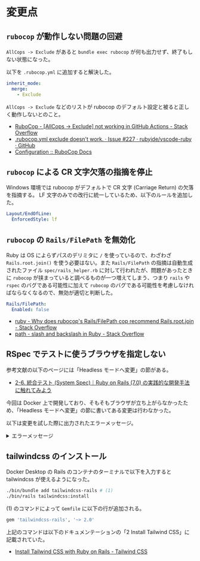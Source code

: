 # 変更点
## `rubocop` が動作しない問題の回避
`AllCops -> Exclude` があると `bundle exec rubocop` が何も出力せず、終了もしない状態になった。

以下を `.rubocop.yml` に追加すると解決した。

```yml
inherit_mode:
  merge:
    - Exclude
```

`AllCops -> Exclude` などのリストが rubocop のデフォルト設定と被ると正しく動作しないとのこと。

- [RuboCop - [AllCops -> Exclude] not working in GitHub Actions - Stack Overflow](https://stackoverflow.com/a/70818366)
- [.rubocop.yml exclude doesn't work. · Issue #227 · rubyide/vscode-ruby · GitHub](https://github.com/rubyide/vscode-ruby/issues/227)
- [Configuration :: RuboCop Docs](https://docs.rubocop.org/rubocop/configuration.html#merging-arrays-using-inherit_mode)

## `rubocop` による CR 文字欠落の指摘を停止
Windows 環境では rubocop がデフォルトで CR 文字 (Carriage Return) の欠落を指摘する。 LF 文字のみでの改行に統一しているため、以下のルールを追加した。

```yml
Layout/EndOfLine:
  EnforcedStyle: lf
```

## `rubocop` の `Rails/FilePath` を無効化
Ruby は OS によらずパスのデリミタに `/` を使っているので、わざわざ `Rails.root.join()` を使う必要はない。また `Rails/FilePath` の指摘は自動生成されたファイル `spec/rails_helper.rb` に対して行われたが、問題があったときに `rubocop` が挟まっていると調べるものが一つ増えてしまう、つまり `rails` や `rspec` のバグである可能性に加えて `rubocop` のバグである可能性を考慮しなければならなくなるので、無効が適切と判断した。

```yml
Rails/FilePath:
  Enabled: false
```

- [ruby - Why does rubocop's Rails/FilePath cop recommend Rails.root.join - Stack Overflow](https://stackoverflow.com/questions/48026807/why-does-rubocops-rails-filepath-cop-recommend-rails-root-join)
- [path - slash and backslash in Ruby - Stack Overflow](https://stackoverflow.com/questions/7173000/slash-and-backslash-in-ruby)

## RSpec でテストに使うブラウザを指定しない
参考文献の以下のページには「Headless モードへ変更」の節がある。

- [2-6. 統合テスト (System Spec)｜Ruby on Rails (7.0) の実践的な開発手法に触れてみよう](https://zenn.dev/tmasuyama1114/books/ab51fea5d5f659/viewer/558883#headless-%E3%83%A2%E3%83%BC%E3%83%89%E3%81%B8%E5%A4%89%E6%9B%B4)

今回は Docker 上で開発しており、そもそもブラウザが立ち上がらなかったため、「Headless モードへ変更」の節に書いてある変更は行わなかった。

以下は変更を試した際に出力されたエラーメッセージ。

<details>
<summary>エラーメッセージ</summary>

```
# bin/rspec spec/system/home_spec.rb
Running via Spring preloader in process 178

Home
  トップページの検証
2023-02-24 07:09:01 WARN Selenium [:logger_info] Details on how to use and modify Selenium logger:
  https://selenium.dev/documentation/webdriver/troubleshooting/logging#ruby

2023-02-24 07:09:01 WARN Selenium [DEPRECATION] [:capabilities] The :capabilities parameter for Selenium::WebDriver::Chrome::Driver is deprecated. Use :options argument with an instance of Selenium::WebDriver::Chrome::Driver instead.
2023-02-24 07:09:01 WARN Selenium [DEPRECATION] [:capabilities] The :capabilities parameter for Selenium::WebDriver::Chrome::Driver is deprecated. Use :options argument with an instance of Selenium::WebDriver::Chrome::Driver instead.
    Home#top という文字列が表示される (FAILED - 1)

Failures:

  1) Home トップページの検証 Home#top という文字列が表示される
     Got 0 failures and 2 other errors:

     1.1) Failure/Error: visit '/'

          Webdrivers::BrowserNotFound:
            Failed to determine Chrome binary location.
          # /usr/local/bundle/gems/webdrivers-5.2.0/lib/webdrivers/chrome_finder.rb:21:in `location'
          # /usr/local/bundle/gems/webdrivers-5.2.0/lib/webdrivers/chrome_finder.rb:10:in `version'
          # /usr/local/bundle/gems/webdrivers-5.2.0/lib/webdrivers/chromedriver.rb:51:in `browser_version'
          # /usr/local/bundle/gems/webdrivers-5.2.0/lib/webdrivers/chromedriver.rb:142:in `browser_build_version'
          # /usr/local/bundle/gems/webdrivers-5.2.0/lib/webdrivers/chromedriver.rb:32:in `latest_version'
          # /usr/local/bundle/gems/webdrivers-5.2.0/lib/webdrivers/common.rb:122:in `download_version'
          # /usr/local/bundle/gems/webdrivers-5.2.0/lib/webdrivers/common.rb:134:in `correct_binary?'
          # /usr/local/bundle/gems/webdrivers-5.2.0/lib/webdrivers/common.rb:91:in `update'
          # /usr/local/bundle/gems/webdrivers-5.2.0/lib/webdrivers/chromedriver.rb:156:in `block in <main>'
          # /usr/local/bundle/gems/selenium-webdriver-4.8.1/lib/selenium/webdriver/common/service.rb:103:in `binary_path'
          # /usr/local/bundle/gems/selenium-webdriver-4.8.1/lib/selenium/webdriver/common/service.rb:74:in `initialize'
          # /usr/local/bundle/gems/selenium-webdriver-4.8.1/lib/selenium/webdriver/common/service.rb:32:in `new'
          # /usr/local/bundle/gems/selenium-webdriver-4.8.1/lib/selenium/webdriver/common/service.rb:32:in `chrome'
          # /usr/local/bundle/gems/selenium-webdriver-4.8.1/lib/selenium/webdriver/chrome/driver.rb:35:in `initialize'
          # /usr/local/bundle/gems/selenium-webdriver-4.8.1/lib/selenium/webdriver/common/driver.rb:47:in `new'
          # /usr/local/bundle/gems/selenium-webdriver-4.8.1/lib/selenium/webdriver/common/driver.rb:47:in `for'
          # /usr/local/bundle/gems/selenium-webdriver-4.8.1/lib/selenium/webdriver.rb:88:in `for'
          # /usr/local/bundle/gems/capybara-3.38.0/lib/capybara/selenium/driver.rb:83:in `browser'
          # /usr/local/bundle/gems/capybara-3.38.0/lib/capybara/selenium/driver.rb:104:in `visit'
          # /usr/local/bundle/gems/capybara-3.38.0/lib/capybara/session.rb:280:in `visit'
          # /usr/local/bundle/gems/capybara-3.38.0/lib/capybara/dsl.rb:52:in `call'
          # /usr/local/bundle/gems/capybara-3.38.0/lib/capybara/dsl.rb:52:in `visit'
          # ./spec/system/home_spec.rb:14:in `block (3 levels) in <main>'
          # /usr/local/bundle/gems/spring-commands-rspec-1.0.4/lib/spring/commands/rspec.rb:18:in `load'
          # /usr/local/bundle/gems/spring-commands-rspec-1.0.4/lib/spring/commands/rspec.rb:18:in `call'
          # -e:1:in `<main>'

     1.2) Failure/Error: raise BrowserNotFound, 'Failed to determine Chrome binary location.'

          Webdrivers::BrowserNotFound:
            Failed to determine Chrome binary location.
          # /usr/local/bundle/gems/webdrivers-5.2.0/lib/webdrivers/chrome_finder.rb:21:in `location'
          # /usr/local/bundle/gems/webdrivers-5.2.0/lib/webdrivers/chrome_finder.rb:10:in `version'
          # /usr/local/bundle/gems/webdrivers-5.2.0/lib/webdrivers/chromedriver.rb:51:in `browser_version'
          # /usr/local/bundle/gems/webdrivers-5.2.0/lib/webdrivers/chromedriver.rb:142:in `browser_build_version'
          # /usr/local/bundle/gems/webdrivers-5.2.0/lib/webdrivers/chromedriver.rb:32:in `latest_version'
          # /usr/local/bundle/gems/webdrivers-5.2.0/lib/webdrivers/common.rb:122:in `download_version'
          # /usr/local/bundle/gems/webdrivers-5.2.0/lib/webdrivers/common.rb:134:in `correct_binary?'
          # /usr/local/bundle/gems/webdrivers-5.2.0/lib/webdrivers/common.rb:91:in `update'
          # /usr/local/bundle/gems/webdrivers-5.2.0/lib/webdrivers/chromedriver.rb:156:in `block in <main>'
          # /usr/local/bundle/gems/selenium-webdriver-4.8.1/lib/selenium/webdriver/common/service.rb:103:in `binary_path'
          # /usr/local/bundle/gems/selenium-webdriver-4.8.1/lib/selenium/webdriver/common/service.rb:74:in `initialize'
          # /usr/local/bundle/gems/selenium-webdriver-4.8.1/lib/selenium/webdriver/common/service.rb:32:in `new'
          # /usr/local/bundle/gems/selenium-webdriver-4.8.1/lib/selenium/webdriver/common/service.rb:32:in `chrome'
          # /usr/local/bundle/gems/selenium-webdriver-4.8.1/lib/selenium/webdriver/chrome/driver.rb:35:in `initialize'
          # /usr/local/bundle/gems/selenium-webdriver-4.8.1/lib/selenium/webdriver/common/driver.rb:47:in `new'
          # /usr/local/bundle/gems/selenium-webdriver-4.8.1/lib/selenium/webdriver/common/driver.rb:47:in `for'
          # /usr/local/bundle/gems/selenium-webdriver-4.8.1/lib/selenium/webdriver.rb:88:in `for'
          # /usr/local/bundle/gems/capybara-3.38.0/lib/capybara/selenium/driver.rb:83:in `browser'
          # /usr/local/bundle/gems/capybara-3.38.0/lib/capybara/selenium/driver.rb:161:in `save_screenshot'
          # /usr/local/bundle/gems/capybara-3.38.0/lib/capybara/session.rb:747:in `block in save_screenshot'
          # /usr/local/bundle/gems/capybara-3.38.0/lib/capybara/session.rb:747:in `save_screenshot'
          # /usr/local/bundle/gems/spring-commands-rspec-1.0.4/lib/spring/commands/rspec.rb:18:in `load'
          # /usr/local/bundle/gems/spring-commands-rspec-1.0.4/lib/spring/commands/rspec.rb:18:in `call'
          # -e:1:in `<main>'

Finished in 0.54242 seconds (files took 2.86 seconds to load)
1 example, 1 failure

Failed examples:

rspec ./spec/system/home_spec.rb:13 # Home トップページの検証 Home#top という文字列が表示される
```

</details>

## tailwindcss のインストール
Docker Desktop の Rails のコンテナのターミナルで以下を入力すると tailwindcss が使えるようになった。

```sh
./bin/bundle add tailwindcss-rails # (1)
./bin/rails tailwindcss:install
```

(1) のコマンドによって `Gemfile` に以下の行が追加される。

```ruby
gem 'tailwindcss-rails', '~> 2.0'
```

上記のコマンドは以下のドキュメンテーションの「2 Install Tailwind CSS」に記載されていた。

- [Install Tailwind CSS with Ruby on Rails - Tailwind CSS](https://tailwindcss.com/docs/guides/ruby-on-rails)
